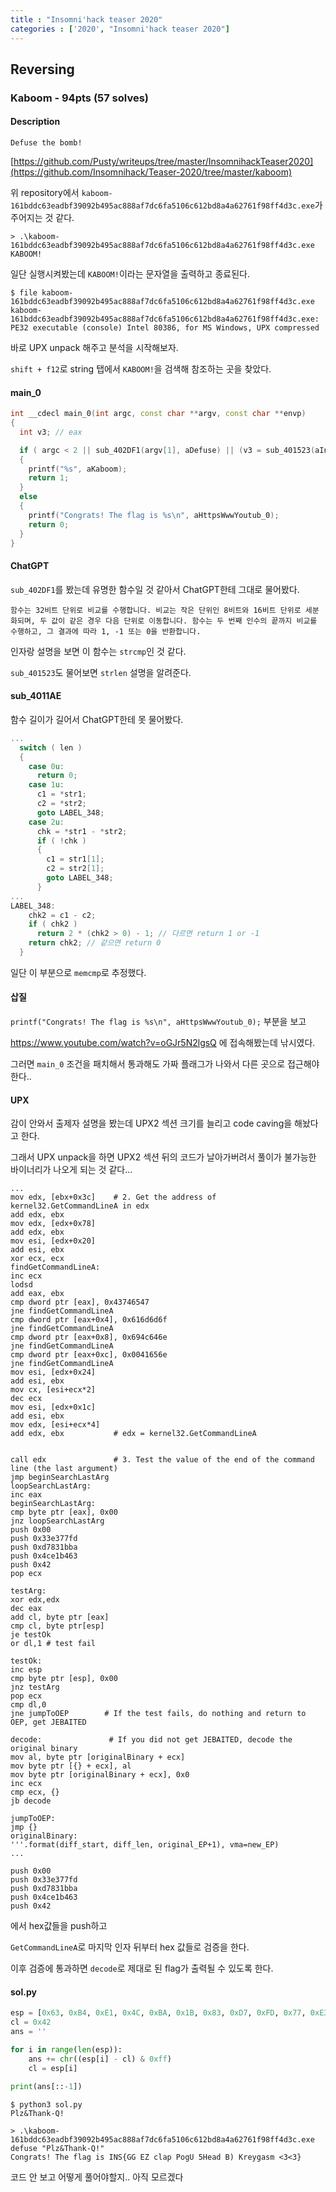 ```yaml
---
title : "Insomni'hack teaser 2020"
categories : ['2020', "Insomni'hack teaser 2020"]
---
```


## Reversing

### Kaboom - 94pts (57 solves)

#### Description

```
Defuse the bomb!
```

[https://github.com/Pusty/writeups/tree/master/InsomnihackTeaser2020](https://github.com/Insomnihack/Teaser-2020/tree/master/kaboom)

위 repository에서 `kaboom-161bddc63eadbf39092b495ac888af7dc6fa5106c612bd8a4a62761f98ff4d3c.exe`가 주어지는 것 같다.

```console
> .\kaboom-161bddc63eadbf39092b495ac888af7dc6fa5106c612bd8a4a62761f98ff4d3c.exe
KABOOM!
```

일단 실행시켜봤는데 `KABOOM!`이라는 문자열을 출력하고 종료된다.

```console
$ file kaboom-161bddc63eadbf39092b495ac888af7dc6fa5106c612bd8a4a62761f98ff4d3c.exe 
kaboom-161bddc63eadbf39092b495ac888af7dc6fa5106c612bd8a4a62761f98ff4d3c.exe: PE32 executable (console) Intel 80386, for MS Windows, UPX compressed
```

바로 UPX unpack 해주고 분석을 시작해보자.

`shift + f12`로 string 탭에서 `KABOOM!`을 검색해 참조하는 곳을 찾았다.

#### main_0

```c++
int __cdecl main_0(int argc, const char **argv, const char **envp)
{
  int v3; // eax

  if ( argc < 2 || sub_402DF1(argv[1], aDefuse) || (v3 = sub_401523(aIns), sub_4011AE(aIns_0, aHttpsWwwYoutub, v3)) )
  {
    printf("%s", aKaboom);
    return 1;
  }
  else
  {
    printf("Congrats! The flag is %s\n", aHttpsWwwYoutub_0);
    return 0;
  }
}
```

#### ChatGPT

`sub_402DF1`를 봤는데 유명한 함수일 것 같아서 ChatGPT한테 그대로 물어봤다.

```
함수는 32비트 단위로 비교를 수행합니다. 비교는 작은 단위인 8비트와 16비트 단위로 세분화되며, 두 값이 같은 경우 다음 단위로 이동합니다. 함수는 두 번째 인수의 끝까지 비교를 수행하고, 그 결과에 따라 1, -1 또는 0을 반환합니다.
```

인자랑 설명을 보면 이 함수는 `strcmp`인 것 같다.

`sub_401523`도 물어보면 `strlen` 설명을 알려준다.

#### sub_4011AE

함수 길이가 길어서 ChatGPT한테 못 물어봤다.

```c++
...
  switch ( len )
  {
    case 0u:
      return 0;
    case 1u:
      c1 = *str1;
      c2 = *str2;
      goto LABEL_348;
    case 2u:
      chk = *str1 - *str2;
      if ( !chk )
      {
        c1 = str1[1];
        c2 = str2[1];
        goto LABEL_348;
      }
...
LABEL_348:
    chk2 = c1 - c2;
    if ( chk2 )
      return 2 * (chk2 > 0) - 1; // 다르면 return 1 or -1
    return chk2; // 같으면 return 0
  }
```

일단 이 부분으로 `memcmp`로 추정했다.

#### 삽질

`printf("Congrats! The flag is %s\n", aHttpsWwwYoutub_0);` 부분을 보고

https://www.youtube.com/watch?v=oGJr5N2lgsQ 에 접속해봤는데 낚시였다.

그러면 `main_0` 조건을 패치해서 통과해도 가짜 플래그가 나와서 다른 곳으로 접근해야 한다..

#### UPX

감이 안와서 출제자 설명을 봤는데 UPX2 섹션 크기를 늘리고 code caving을 해놨다고 한다.

그래서 UPX unpack을 하면 UPX2 섹션 뒤의 코드가 날아가버려서 풀이가 불가능한 바이너리가 나오게 되는 것 같다...

```assembly
...
mov edx, [ebx+0x3c]    # 2. Get the address of kernel32.GetCommandLineA in edx
add edx, ebx
mov edx, [edx+0x78]
add edx, ebx
mov esi, [edx+0x20]
add esi, ebx
xor ecx, ecx
findGetCommandLineA:
inc ecx
lodsd
add eax, ebx
cmp dword ptr [eax], 0x43746547
jne findGetCommandLineA
cmp dword ptr [eax+0x4], 0x616d6d6f
jne findGetCommandLineA
cmp dword ptr [eax+0x8], 0x694c646e
jne findGetCommandLineA
cmp dword ptr [eax+0xc], 0x0041656e
jne findGetCommandLineA
mov esi, [edx+0x24]
add esi, ebx
mov cx, [esi+ecx*2]
dec ecx
mov esi, [edx+0x1c]
add esi, ebx
mov edx, [esi+ecx*4]
add edx, ebx           # edx = kernel32.GetCommandLineA


call edx               # 3. Test the value of the end of the command line (the last argument)
jmp beginSearchLastArg
loopSearchLastArg:
inc eax
beginSearchLastArg:
cmp byte ptr [eax], 0x00
jnz loopSearchLastArg
push 0x00
push 0x33e377fd
push 0xd7831bba
push 0x4ce1b463
push 0x42
pop ecx

testArg:
xor edx,edx
dec eax
add cl, byte ptr [eax]
cmp cl, byte ptr[esp]
je testOk        
or dl,1 # test fail

testOk:
inc esp
cmp byte ptr [esp], 0x00
jnz testArg              
pop ecx
cmp dl,0
jne jumpToOEP        # If the test fails, do nothing and return to OEP, get JEBAITED

decode:               # If you did not get JEBAITED, decode the original binary
mov al, byte ptr [originalBinary + ecx]
mov byte ptr [{} + ecx], al
mov byte ptr [originalBinary + ecx], 0x0
inc ecx
cmp ecx, {}
jb decode

jumpToOEP:
jmp {}
originalBinary:
'''.format(diff_start, diff_len, original_EP+1), vma=new_EP)
...
```

```
push 0x00
push 0x33e377fd
push 0xd7831bba
push 0x4ce1b463
push 0x42
```
에서 hex값들을 push하고 

`GetCommandLineA`로 마지막 인자 뒤부터 hex 값들로 검증을 한다.

이후 검증에 통과하면 `decode`로 제대로 된 flag가 출력될 수 있도록 한다.

#### sol.py

```python
esp = [0x63, 0xB4, 0xE1, 0x4C, 0xBA, 0x1B, 0x83, 0xD7, 0xFD, 0x77, 0xE3, 0x33]
cl = 0x42
ans = ''

for i in range(len(esp)):
    ans += chr((esp[i] - cl) & 0xff)
    cl = esp[i]

print(ans[::-1])
```

```console
$ python3 sol.py 
Plz&Thank-Q!
```

```console
> .\kaboom-161bddc63eadbf39092b495ac888af7dc6fa5106c612bd8a4a62761f98ff4d3c.exe defuse "Plz&Thank-Q!"
Congrats! The flag is INS{GG EZ clap PogU 5Head B) Kreygasm <3<3}
```

코드 안 보고 어떻게 풀어야할지.. 아직 모르겠다
